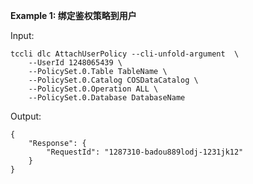 **Example 1: 绑定鉴权策略到用户**



Input: 

```
tccli dlc AttachUserPolicy --cli-unfold-argument  \
    --UserId 1248065439 \
    --PolicySet.0.Table TableName \
    --PolicySet.0.Catalog COSDataCatalog \
    --PolicySet.0.Operation ALL \
    --PolicySet.0.Database DatabaseName
```

Output: 
```
{
    "Response": {
        "RequestId": "1287310-badou889lodj-1231jk12"
    }
}
```

